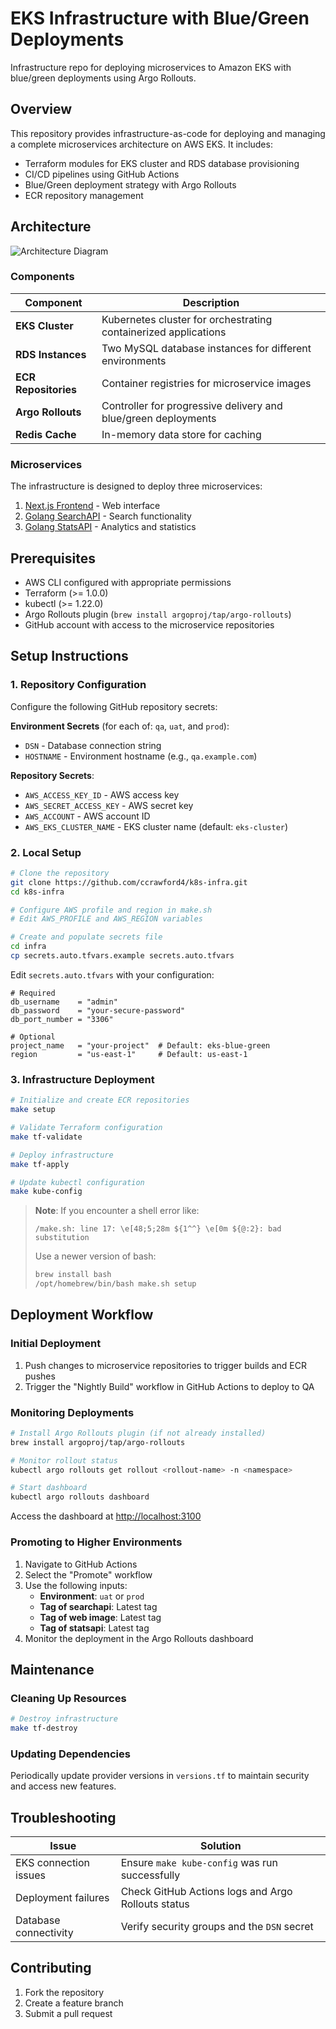 # EKS Infrastructure with Blue/Green Deployments

Infrastructure repo for deploying microservices to Amazon EKS with blue/green deployments using Argo Rollouts.

## Overview

This repository provides infrastructure-as-code for deploying and managing a complete microservices architecture on AWS EKS. It includes:

- Terraform modules for EKS cluster and RDS database provisioning
- CI/CD pipelines using GitHub Actions
- Blue/Green deployment strategy with Argo Rollouts
- ECR repository management

## Architecture

![Architecture Diagram](https://via.placeholder.com/800x400?text=Architecture+Diagram)

### Components

| Component | Description |
|-----------|-------------|
| **EKS Cluster** | Kubernetes cluster for orchestrating containerized applications |
| **RDS Instances** | Two MySQL database instances for different environments |
| **ECR Repositories** | Container registries for microservice images |
| **Argo Rollouts** | Controller for progressive delivery and blue/green deployments |
| **Redis Cache** | In-memory data store for caching |

### Microservices

The infrastructure is designed to deploy three microservices:

1. [Next.js Frontend](https://github.com/ccrawford4/search-app) - Web interface
2. [Golang SearchAPI](https://github.com/ccrawford4/search) - Search functionality
3. [Golang StatsAPI](https://github.com/ccrawford4/stats) - Analytics and statistics

## Prerequisites

- AWS CLI configured with appropriate permissions
- Terraform (>= 1.0.0)
- kubectl (>= 1.22.0)
- Argo Rollouts plugin (`brew install argoproj/tap/argo-rollouts`)
- GitHub account with access to the microservice repositories

## Setup Instructions

### 1. Repository Configuration

Configure the following GitHub repository secrets:

**Environment Secrets** (for each of: `qa`, `uat`, and `prod`):

- `DSN` - Database connection string
- `HOSTNAME` - Environment hostname (e.g., `qa.example.com`)

**Repository Secrets**:

- `AWS_ACCESS_KEY_ID` - AWS access key
- `AWS_SECRET_ACCESS_KEY` - AWS secret key
- `AWS_ACCOUNT` - AWS account ID
- `AWS_EKS_CLUSTER_NAME` - EKS cluster name (default: `eks-cluster`)

### 2. Local Setup

```bash
# Clone the repository
git clone https://github.com/ccrawford4/k8s-infra.git
cd k8s-infra

# Configure AWS profile and region in make.sh
# Edit AWS_PROFILE and AWS_REGION variables

# Create and populate secrets file
cd infra
cp secrets.auto.tfvars.example secrets.auto.tfvars
```

Edit `secrets.auto.tfvars` with your configuration:

```hcl
# Required
db_username    = "admin"
db_password    = "your-secure-password"
db_port_number = "3306"

# Optional
project_name   = "your-project"  # Default: eks-blue-green
region         = "us-east-1"     # Default: us-east-1
```

### 3. Infrastructure Deployment

```bash
# Initialize and create ECR repositories
make setup

# Validate Terraform configuration
make tf-validate

# Deploy infrastructure
make tf-apply

# Update kubectl configuration
make kube-config
```

> **Note**: If you encounter a shell error like:
>
> ```
> /make.sh: line 17: \e[48;5;28m ${1^^} \e[0m ${@:2}: bad substitution
> ```
>
> Use a newer version of bash:
>
> ```bash
> brew install bash
> /opt/homebrew/bin/bash make.sh setup
> ```

## Deployment Workflow

### Initial Deployment

1. Push changes to microservice repositories to trigger builds and ECR pushes
2. Trigger the "Nightly Build" workflow in GitHub Actions to deploy to QA

### Monitoring Deployments

```bash
# Install Argo Rollouts plugin (if not already installed)
brew install argoproj/tap/argo-rollouts

# Monitor rollout status
kubectl argo rollouts get rollout <rollout-name> -n <namespace>

# Start dashboard
kubectl argo rollouts dashboard
```

Access the dashboard at <http://localhost:3100>

### Promoting to Higher Environments

1. Navigate to GitHub Actions
2. Select the "Promote" workflow
3. Use the following inputs:
   - **Environment**: `uat` or `prod`
   - **Tag of searchapi**: Latest tag
   - **Tag of web image**: Latest tag
   - **Tag of statsapi**: Latest tag
4. Monitor the deployment in the Argo Rollouts dashboard

## Maintenance

### Cleaning Up Resources

```bash
# Destroy infrastructure
make tf-destroy
```

### Updating Dependencies

Periodically update provider versions in `versions.tf` to maintain security and access new features.

## Troubleshooting

| Issue | Solution |
|-------|----------|
| EKS connection issues | Ensure `make kube-config` was run successfully |
| Deployment failures | Check GitHub Actions logs and Argo Rollouts status |
| Database connectivity | Verify security groups and the `DSN` secret |

## Contributing

1. Fork the repository
2. Create a feature branch
3. Submit a pull request
